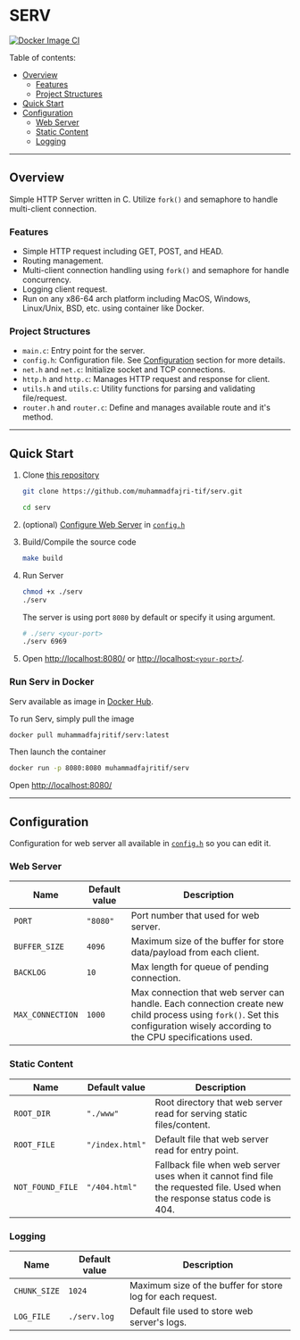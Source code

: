 # SERV

[![Docker Image CI](https://github.com/muhammadfajri-tif/serv/actions/workflows/docker-ci.yml/badge.svg)](https://github.com/muhammadfajri-tif/serv/actions/workflows/docker-ci.yml)

<!--toc:start-->

Table of contents:

- [Overview](#overview)
  - [Features](#features)
  - [Project Structures](#project-structures)
- [Quick Start](#quick-start)
- [Configuration](#configuration)
  - [Web Server](#web-server)
  - [Static Content](#static-content)
  - [Logging](#logging)

<!--toc:end-->

---

## Overview

Simple HTTP Server written in C. Utilize `fork()` and semaphore to handle multi-client
connection.

### Features

- Simple HTTP request including GET, POST, and HEAD.
- Routing management.
- Multi-client connection handling using `fork()` and semaphore for handle concurrency.
- Logging client request.
- Run on any x86-64 arch platform including MacOS, Windows, Linux/Unix, BSD, etc.
  using container like Docker.

### Project Structures

- `main.c`: Entry point for the server.
- `config.h`: Configuration file. See [Configuration](#configuration) section
  for more details.
- `net.h` and `net.c`: Initialize socket and TCP connections.
- `http.h` and `http.c`: Manages HTTP request and response for client.
- `utils.h` and `utils.c`: Utility functions for parsing and validating file/request.
- `router.h` and `router.c`: Define and manages available route and it's method.

---

## Quick Start

1. Clone [this repository](https://github.com/muhammadfajri-tif/serv)

   ```sh
   git clone https://github.com/muhammadfajri-tif/serv.git

   cd serv
   ```

2. (optional) [Configure Web Server](#configuration) in [`config.h`](./config.h)

3. Build/Compile the source code

   ```sh
   make build
   ```

4. Run Server

   ```sh
   chmod +x ./serv
   ./serv
   ```

   The server is using port `8080` by default or specify it using argument.

   ```sh
   # ./serv <your-port>
   ./serv 6969
   ```

5. Open [http://localhost:8080/](http://localhost:8080/) or [http://localhost:`<your-port>`/](http://localhost:6969).

### Run Serv in Docker

Serv available as image in [Docker Hub](https://hub.docker.com/r/muhammadfajritif/serv).

To run Serv, simply pull the image

```sh
docker pull muhammadfajritif/serv:latest
```

Then launch the container

```sh
docker run -p 8080:8080 muhammadfajritif/serv
```

Open [http://localhost:8080/](http://localhost:8080/)

---

## Configuration

Configuration for web server all available in [`config.h`](./config.h)
so you can edit it.

### Web Server

| Name             | Default value | Description                                                                                                                                                                 |
| ---------------- | ------------- | --------------------------------------------------------------------------------------------------------------------------------------------------------------------------- |
| `PORT`           | `"8080"`      | Port number that used for web server.                                                                                                                                       |
| `BUFFER_SIZE`    | `4096`        | Maximum size of the buffer for store data/payload from each client.                                                                                                         |
| `BACKLOG`        | `10`          | Max length for queue of pending connection.                                                                                                                                 |
| `MAX_CONNECTION` | `1000`        | Max connection that web server can handle. Each connection create new child process using `fork()`. Set this configuration wisely according to the CPU specifications used. |

### Static Content

| Name             | Default value   | Description                                                                                                                |
| ---------------- | --------------- | -------------------------------------------------------------------------------------------------------------------------- |
| `ROOT_DIR`       | `"./www"`       | Root directory that web server read for serving static files/content.                                                      |
| `ROOT_FILE`      | `"/index.html"` | Default file that web server read for entry point.                                                                         |
| `NOT_FOUND_FILE` | `"/404.html"`   | Fallback file when web server uses when it cannot find file the requested file. Used when the response status code is 404. |

### Logging

| Name         | Default value | Description                                                |
| ------------ | ------------- | ---------------------------------------------------------- |
| `CHUNK_SIZE` | `1024`        | Maximum size of the buffer for store log for each request. |
| `LOG_FILE`   | `./serv.log`  | Default file used to store web server's logs.              |
